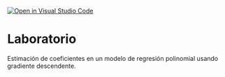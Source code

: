 [![Open in Visual Studio Code](https://classroom.github.com/assets/open-in-vscode-c66648af7eb3fe8bc4f294546bfd86ef473780cde1dea487d3c4ff354943c9ae.svg)](https://classroom.github.com/online_ide?assignment_repo_id=9394130&assignment_repo_type=AssignmentRepo)
# Laboratorio

Estimación de coeficientes en un modelo de regresión polinomial usando gradiente descendente.
